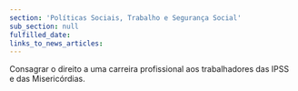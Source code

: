```yaml
---
section: 'Políticas Sociais, Trabalho e Segurança Social'
sub_section: null
fulfilled_date:
links_to_news_articles:
---
```


Consagrar o direito a uma carreira profissional aos trabalhadores das IPSS e das Misericórdias.